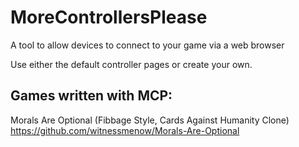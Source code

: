 MoreControllersPlease
=====================

A tool to allow devices to connect to your game via a web browser

Use either the default controller pages or create your own.

Games written with MCP:
--------------
Morals Are Optional (Fibbage Style, Cards Against Humanity Clone) https://github.com/witnessmenow/Morals-Are-Optional

